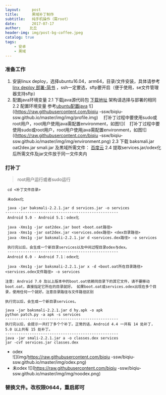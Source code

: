 ```yaml
---
layout:     post
title:      黒域补丁制作
subtitle:   纯手机操作（需root）
date:       2017-07-17
author:    比丘
header-img: img/post-bg-coffee.jpeg
catalog: true
tags:
    - 安卓
    - 黒域
---
```


### 准备工作  
1. 安装linux deploy，选择ubuntu16.04，arm64，目录/文件安装，具体请参考[linx deploy 部署-简书](http://www.jianshu.com/p/690e3e35a38f)  ，ssh一定要选，sftp要开启（便于使用，se文件管理器支持sftp）
2. 配置java环境变量
2.1 下载java源代码包 [下载地址](http://www.oracle.com/technetwork/java/javase/downloads/jdk8-downloads-2133151.html) 架构请选择与部署的相同
2.2 配置环境变量 参考[ubuntu配置java](http://www.cnblogs.com/davidsky/archive/2013/06/01/3113310.html)  ![]((https://raw.githubusercontent.com/biqiu
-ssw/biqiu-ssw.github.io/master/img/img/profile.img)
　打补丁过程中要使用sudo或root用户，root用户使用java需配置environment，如图![](　打补丁过程中要使用sudo或root用户，root用户使用java需配置environment，如图![]((https://raw.githubusercontent.com/biqiu
-ssw/biqiu-ssw.github.io/master/img/img/environment.png)
 2.3 下载 baksmali.jar oat2dex.jar smali.jar 及黒域所需文件： [百度云]()
 2.4 提取services.jar/odex化后所需文件及jar文件放于同一文件夹内
 
 ### 打补丁
 >root用户运行或者sudo运行
```
 cd <补丁文件目录>
```  

```
 未odex化
 
 java -jar baksmali-2.2.1.jar d services.jar -o services  
--------------------------------------------------- 
 Android 5.0 - Android 5.1：odex化
 
 java -Xms1g -jar oat2dex.jar boot <boot.oat路径>
 java -Xms1g -jar oat2dex.jar <services.odex路径> <dex目录路径>
 java -Xms1g -jar baksmali-2.2.1.jar d <services.dex路径> -o services
 
 执行完以后，会生成一个新目录services以及中间过程目录odex与dex。
 --------------------------------------------------
 Android 6.0 - Android 7.1：odex化
 
 java -Xms1g -jar baksmali-2.2.1.jar x -d <boot.oat所在目录路径> <services.odex文件路径> -o services

注意: Android 7.0 及以上版本中的boot.oat依赖同目录下的其它文件，请不要移动boot.oat，直接指定它所在的目录就好。 如果boot.oat或services.odex出现在多个目录，使用任何一个就好。注意目录路径与文件路径区别

执行完以后，会生成一个新目录services。
```
```
java -jar baksmali-2.2.1.jar d hy.apk -o apk
python patch.py -a apk -s services
--------------------------------------------------- 
执行完以后，会提示一共打了多个个补丁。正常的话，Android 4.4 一共有 14 处补丁，5.0 以上共有 15 处补丁。
--------------------------------------------------- 
java -jar smali-2.2.1.jar a -o classes.dex services
jar -cvf services.jar classes.dex
```
- odex  
![](img/https://raw.githubusercontent.com/biqiu
-ssw/biqiu-ssw.github.io/master/img/odex.png)
- 未odex
![](https://raw.githubusercontent.com/biqiu
-ssw/biqiu-ssw.github.io/master/img/img/noodex.png)
### 替换文件。改权限0644，重启即可